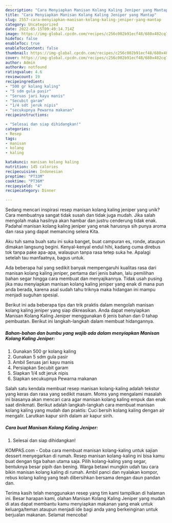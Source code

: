 ```yaml
---
description: "Cara Menyiapkan Manisan Kolang Kaling Jeniper yang Mantap"
title: "Cara Menyiapkan Manisan Kolang Kaling Jeniper yang Mantap"
slug: 2557-cara-menyiapkan-manisan-kolang-kaling-jeniper-yang-mantap
category: Uncategorized
date: 2022-05-15T09:49:14.714Z
image: https://img-global.cpcdn.com/recipes/c256c002b91ecf48/680x482cq70/manisan-kolang-kaling-jeniper-foto-resep-utama.jpg
hideToc: false
enableToc: true
enableTocContent: false
thumbnail: https://img-global.cpcdn.com/recipes/c256c002b91ecf48/680x482cq70/manisan-kolang-kaling-jeniper-foto-resep-utama.jpg
cover: https://img-global.cpcdn.com/recipes/c256c002b91ecf48/680x482cq70/manisan-kolang-kaling-jeniper-foto-resep-utama.jpg
author: Admin
authorAv: notfound
ratingvalue: 4.6
reviewcount: 19
recipeingredient:
- "500 gr kolang kaling"
- "5 sdm gula pasir"
- "Seruas jari kayu manis"
- "Secubit garam"
- "1/4 sdt jeruk nipis"
- "secukupnya Pewarna makanan"
recipeinstructions:

- "Selesai dan siap dihidangkan!"
categories:
- Resep
tags:
- manisan
- kolang
- kaling

katakunci: manisan kolang kaling 
nutrition: 145 calories
recipecuisine: Indonesian
preptime: "PT33M"
cooktime: "PT36M"
recipeyield: "4"
recipecategory: Dinner

---
```





Sedang mencari inspirasi resep manisan kolang kaling jeniper yang unik? Cara membuatnya sangat tidak susah dan tidak juga mudah. Jika salah mengolah maka hasilnya akan hambar dan justru cenderung tidak enak. Padahal manisan kolang kaling jeniper yang enak harusnya sih punya aroma dan rasa yang dapat memancing selera Kita.





Aku tuh sama buah satu ini suka banget, buat campuran es, ronde, ataupun dimakan langsung begini. Kenyal-kenyal endul hihi, kadang cuma direbus tok tanpa pake apa-apa, walaupun tanpa rasa tetep suka he. Apalagi setelah tau manfaatnya, bagus untuk.

Ada beberapa hal yang sedikit banyak mempengaruhi kualitas rasa dari manisan kolang kaling jeniper, pertama dari jenis bahan, lalu pemilihan bahan segar hingga cara membuat dan menyajikannya. Tidak usah pusing jika mau menyiapkan manisan kolang kaling jeniper yang enak di mana pun anda berada, karena asal sudah tahu triknya maka hidangan ini mampu menjadi suguhan spesial.






Berikut ini ada beberapa tips dan trik praktis dalam mengolah manisan kolang kaling jeniper yang siap dikreasikan. Anda dapat menyiapkan Manisan Kolang Kaling Jeniper menggunakan 6 jenis bahan dan 0 tahap pembuatan. Berikut ini langkah-langkah dalam membuat hidangannya.

<!--inarticleads1-->

##### Bahan-bahan dan bumbu yang wajib ada dalam menyiapkan Manisan Kolang Kaling Jeniper:

1. Gunakan 500 gr kolang kaling
1. Gunakan 5 sdm gula pasir
1. Ambil Seruas jari kayu manis
1. Persiapkan Secubit garam
1. Siapkan 1/4 sdt jeruk nipis
1. Siapkan secukupnya Pewarna makanan


Salah satu kendala membuat resep manisan kolang-kaling adalah tekstur yang keras dan rasa yang sedikit masam. Moms yang mengalami masalah ini biasanya akan mencari cara agar manisan kolang kaling empuk dan enak saat dinikmati. Berikut adalah langkah-langkah cara membuat manisan kolang kaling yang mudah dan praktis: Cuci bersih kolang kaling dengan air mengalir. Larutkan kapur sirih dalam air kapur sirih. 

<!--inarticleads2-->

##### Cara buat Manisan Kolang Kaling Jeniper:


1. Selesai dan siap dihidangkan!

KOMPAS.com - Coba cara membuat manisan kolang-kaling untuk sajian dessert menyegarkan di rumah. Resep manisan kolang-kaling ini bisa kamu buat dengan tiga bahan utama saja. Pilih kolang-kaling yang segar, bentuknya besar pipih dan bening. Warga betawi mungkin udah tau cara bikin manisan kolang kaling di rumah. Ambil panci dan nyalakan kompor, rebus kolang kaling yang teah dibersihkan bersama dengan daun pandan dan. 

Terima kasih telah menggunakan resep yang tim kami tampilkan di halaman ini. Besar harapan kami, olahan Manisan Kolang Kaling Jeniper yang mudah di atas dapat membantu kamu menyiapkan makanan yang enak untuk keluarga/teman ataupun menjadi ide bagi anda yang berkeinginan untuk berjualan makanan. Selamat mencoba!
